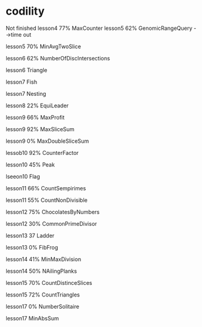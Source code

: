 # codility
Not finished 
lesson4 77% MaxCounter
lesson5 62% GenomicRangeQuery -->time out

lesson5 70% MinAvgTwoSlice

lesson6 62% NumberOfDiscIntersections

lesson6 Triangle

lesson7 Fish 

lesson7 Nesting

lesson8 22% EquiLeader

lesson9 66% MaxProfit

lesson9 92% MaxSliceSum

lesson9 0% MaxDoubleSliceSum

lessob10 92% CounterFactor

lesson10 45% Peak

lseeon10 Flag

lesson11 66% CountSempirimes

lesson11 55% CountNonDivisible

lesson12 75% ChocolatesByNumbers

lesson12 30% CommonPrimeDivisor

lesson13 37 Ladder

lesson13 0% FibFrog

lesson14 41% MinMaxDivision

lesson14 50% NAilingPlanks

lesson15 70% CountDistinceSlices

lesson15 72% CountTriangles

lesson17 0% NumberSolitaire

lesson17 MinAbsSum





